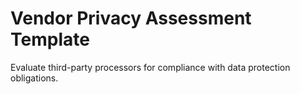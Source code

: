 # Vendor Privacy Assessment Template

Evaluate third-party processors for compliance with data protection obligations.
